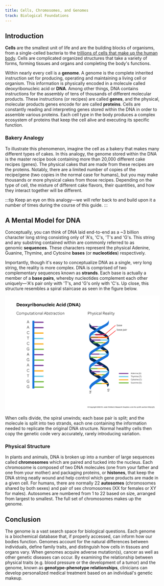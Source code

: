 ```yaml
---
title: Cells, Chromosomes, and Genomes
track: Biological Foundations
---
```


## Introduction

**Cells** are the smallest unit of life and are the building blocks of organisms, from a
single-celled bacteria to the [trillions of cells that make up the human
body](https://journals.plos.org/plosbiology/article?id=10.1371/journal.pbio.1002533).
Cells are complicated organized structures that take a variety of forms, forming tissues
and organs and completing the body's functions.

Within nearly every cell is a **genome**. A genome is the complete inherited instruction
set for producing, operating and maintaining a living cell or organism. This information
is physically encoded in a molecule called deoxyribonucleic acid or **DNA**. Among other
things, DNA contains instructions for the assembly of tens of thousands of different
molecular products. These instructions (or recipes) are called **genes**, and the
physical, molecular products genes encode for are called **proteins**. Cells are
constantly reading and interpreting genes stored within the DNA in order to assemble
various proteins. Each cell type in the body produces a complex ecosystem of proteins
that keep the cell alive and executing its specific function.

### Bakery Analogy

To illustrate this phenomenon, imagine the cell as a bakery that makes many different
types of cakes. In this analogy, the genome stored within the DNA is the master recipe
book containing more than 20,000 different cake recipes (genes). The physical cakes that
are made from these recipes are the proteins. Notably, there are a limited number of
copies of the recipe/gene (two copies in the normal case for humans), but you may make
thousands or more physical cakes from those recipes. Depending on the type of cell, the
mixture of different cake flavors, their quantities, and how they interact together will
be different.

:::tip
Keep an eye on this analogy—we will refer back to and build upon it a number of times
during the course of this guide.
:::

## A Mental Model for DNA 

Conceptually, you can think of DNA laid end-to-end as a ~3 billion character long string
consisting only of 'A's, 'C's, 'T's and 'G's. This string and any substring contained
within are commonly referred to as genomic **sequences**. These characters represent the
physical Adenine, Guanine, Thymine, and Cytosine **bases** (or **nucleotides**)
respectively.

Importantly, though it's easy to conceptualize DNA as a single, very long
string, the reality is more complex. DNA is comprised of two complementary sequences
known as **strands**. Each base is actually a member of a **base pairs**, whereby
nucleotides complement each other uniquely—'A's pair only with 'T's, and 'G's only with
'C's. Up close, this structure resembles a spiral staircase as seen in the figure below.

![Figure showing computational model and then physical helix for DNA](../images/1.1-DNA.jpg)

When cells divide, the spiral unwinds; each base pair is split; and the molecule is
split into two strands, each one containing the information needed to replicate the
original DNA structure. Normal healthy cells then copy the genetic code very accurately,
rarely introducing variation.

### Physical Structure

In plants and animals, DNA is broken up into a number of large sequences
called **chromosomes** which are paired and tucked into the nucleus. Each chromosome is
composed of two DNA molecules (one from your father and one from your mother) and
packaging proteins, or **histones**, that keep the DNA string neatly wound and help
control which gene products are made in a given cell. For humans, there are normally
22 **autosomes** (chromosomes shared by both sexes) and pair of sex chromosomes (XX for
females or XY for males). Autosomes are numbered from 1 to 22 based on size, arranged
from largest to smallest. The full set of chromosomes makes up the genome.

## Conclusion

The genome is a vast search space for biological questions. Each genome is a biochemical
database that, if properly accessed, can inform how our bodies function. Genomes account
for the natural differences between individuals, define family traits, and distinguish
how cells in tissues and organs vary. When genomes acquire adverse mutation(s), cancer
as well as other genetic diseases can occur. By examining the relationship between
physical traits (e.g. blood pressure or the development of a tumor) and the genome,
known as **genotype-phenotype relationships**, clinicians can develop personalized
medical treatment based on an individual's genetic makeup.
